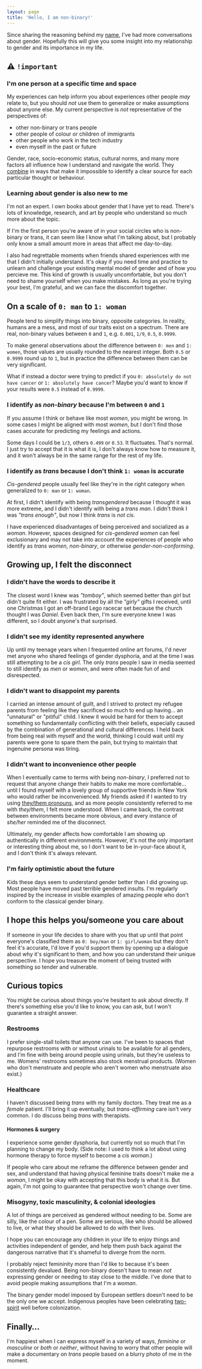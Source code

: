 ```yaml
---
layout: page
title: 'Hello, I am non-binary!'
---
```


Since sharing the reasoning behind my [name](/name), I've had more conversations about gender. Hopefully this will give you some insight into my relationship to gender and its importance in my life.

## ⚠️ `!important`

### I'm one person at a specific time and space

My experiences can help inform you about experiences other people _may_ relate to, but you should _not_ use them to generalize or make assumptions about anyone else. My current perspective is _not_ representative of the perspectives of:

- other non-binary or trans people
- other people of colour or children of immigrants
- other people who work in the tech industry
- even myself in the past or future

Gender, race, socio-economic status, cultural norms, and many more factors all influence how I understand and navigate the world. They [combine](https://www.intersectionaljustice.org/what-is-intersectionality) in ways that make it impossible to identify a clear source for each particular thought or behaviour.

### Learning about gender is also new to me

I'm not an expert. I own books about gender that I have yet to read. There's lots of knowledge, research, and art by people who understand so much more about the topic.

If I'm the first person you're aware of in your social circles who is non-binary or trans, it can seem like I know what I'm talking about, but I probably only know a small amount more in areas that affect me day-to-day.

I also had regrettable moments when friends shared experiences with me that I didn't initially understand. It's okay if you need time and practice to unlearn and challenge your existing mental model of gender and of how you percieve me. This kind of growth is usually uncomfortable, but you don't need to shame yourself when you make mistakes. As long as you're trying your best, I'm grateful, and we can face the discomfort together.

## On a scale of `0: man` to `1: woman`

People tend to simplify things into binary, opposite categories. In reality, humans are a mess, and most of our traits exist on a spectrum. There are real, non-binary values between `0` and `1`, e.g. `0.001`, `1/9`, `0.5`, `0.9999`.

To make general observations about the difference between `0: men` and `1: women`, those values are usually rounded to the nearest integer. Both `0.5` or `0.9999` round up to `1`, but in practice the difference between them can be very significant.

What if instead a doctor were trying to predict if you `0: absolutely do not have cancer` or `1: absolutely have cancer`? Maybe you'd want to know if your results were `0.5` instead of `0.9999`.

### I identify as _non-binary_ because I'm between `0` and `1`

If you assume I think or behave like most _women_, you might be wrong. In some cases I might be aligned with most _women_, but I don't find those cases accurate for predicting my feelings and actions.

Some days I could be `1/3`, others `0.499` or `0.53`. It fluctuates. That's normal. I just try to accept that it is what it is, I don't always know how to measure it, and it won't always be in the same range for the rest of my life.

### I identify as _trans_ because I don't think `1: woman` is accurate

_Cis-gendered_ people usually feel like they're in the right category when generalized to `0: man` or `1: woman`.

At first, I didn't identify with being _transgendered_ because I thought it was more extreme, and I didn't identify with being a _trans man_. I didn't think I was _"trans enough"_, but now I think _trans_ is _not cis_.

I have experienced disadvantages of being perceived and socialized as a _woman_. However, spaces designed for _cis-gendered women_ can feel exclusionary and may not take into account the experiences of people who identify as _trans women_, _non-binary_, or otherwise _gender-non-conforming_.

## Growing up, I felt the disconnect

### I didn't have the words to describe it

The closest word I knew was _"tomboy"_, which seemed better than _girl_ but didn't quite fit either. I was frustrated by all the _"girly"_ gifts I received, until one Christmas I got an off-brand Lego racecar set because the church thought I was _Daniel_. Even back then, I'm sure everyone knew I was different, so I doubt anyone's that surprised.

### I didn't see my identity represented anywhere

Up until my teenage years when I frequented online art forums, I'd never met anyone who shared feelings of gender dysphoria, and at the time I was still attempting to be a _cis girl_. The only _trans_ people I saw in media seemed to still identify as _men_ or _women_, and were often made fun of and disrespected.

### I didn't want to disappoint my parents

I carried an intense amount of guilt, and I strived to protect my refugee parents from feeling like they sacrificed so much to end up having… an "unnatural" or "pitiful" child. I knew it would be hard for them to accept something so fundamentally conflicting with their beliefs, especially caused by the combination of generational and cultural differences. I held back from being real with myself and the world, thinking I could wait until my parents were gone to spare them the pain, but trying to maintain that ingenuine persona was tiring.

### I didn't want to inconvenience other people

When I eventually came to terms with being _non-binary_, I preferred not to request that anyone change their habits to make me more comfortable… until I found myself with a lovely group of supportive friends in New York who would rather be inconvenienced. My friends asked if I wanted to try using [they/them pronouns](/pronouns), and as more people consistently referred to me with _they/them_, I felt more understood. When I came back, the contrast between environments became more obvious, and every instance of _she/her_ reminded me of the disconnect.

Ultimately, my gender affects how comfortable I am showing up authentically in different environments. However, it's not the only important or interesting thing about me, so I don't want to be in-your-face about it, and I don't think it's always relevant.

### I'm fairly optimistic about the future

Kids these days seem to understand gender better than I did growing up. Most people have moved past terrible gendered insults. I'm regularly inspired by the increase in visible examples of amazing people who don't conform to the classical gender binary.

## I hope this helps you/someone you care about

If someone in your life decides to share with you that up until that point everyone's classified them as `0: boy/man` or `1: girl/woman` but they don't feel it's accurate, I'd love if you'd support them by opening up a dialogue about why it's significant to them, and how you can understand their unique perspective. I hope you treasure the moment of being trusted with something so tender and vulnerable.

## Curious topics

You might be curious about things you're hesitant to ask about directly. If there's something else you'd like to know, you can ask, but I won't guarantee a straight answer.

### Restrooms

I prefer single-stall toilets that anyone can use. I've been to spaces that repurpose restrooms with or without urinals to be available for all genders, and I'm fine with being around people using urinals, but they're useless to me. Womens' restrooms sometimes also stock menstrual products. (Women who don't menstruate and people who aren't women who menstruate also exist.)

### Healthcare

I haven't discussed being _trans_ with my family doctors. They treat me as a _female_ patient. I'll bring it up eventually, but _trans-affirming_ care isn't very common. I do discuss being _trans_ with therapists.

#### Hormones & surgery

I experience some gender dysphoria, but currently not so much that I'm planning to change my body. (Side note: I used to think a lot about using hormone therapy to force myself to become a _cis woman_.)

If people who care about me reframe the difference between gender and sex, and understand that having physical feminine traits doesn't make me a _woman_, I might be okay with accepting that this body is what it is. But again, I'm not going to guarantee that perspective won't change over time.

### Misogyny, toxic masculinity, & colonial ideologies

A lot of things are perceived as gendered without needing to be. Some are silly, like the colour of a pen. Some are serious, like who should be allowed to live, or what they should be allowed to do with their lives.

I hope you can encourage any children in your life to enjoy things and activities independent of gender, and help them push back against the dangerous narrative that it's shameful to diverge from the norm.

I probably reject femininity more than I'd like to because it's been consistently devalued. Being non-binary doesn't have to mean _not_ expressing gender or needing to stay close to the middle. I've done that to avoid people making assumptions that I'm a _woman_.

The binary gender model imposed by European settlers doesn't need to be the only one we accept. Indigenous peoples have been celebrating [two-spirit](https://twospiritmanitoba.ca/we-belong) well before colonization.

## Finally…

I'm happiest when I can express myself in a variety of ways, _feminine_ or _masculine_ or _both_ or _neither_, without having to worry that other people will make a documentary on _trans_ people based on a blurry photo of me in the moment.
